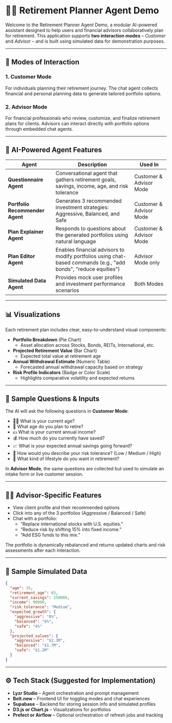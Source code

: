 # 🧓💬 Retirement Planner Agent Demo

Welcome to the Retirement Planner Agent Demo, a modular AI-powered assistant designed to help users and financial advisors collaboratively plan for retirement. This application supports **two interaction modes** – *Customer* and *Advisor* – and is built using simulated data for demonstration purposes.

---

## 🔁 Modes of Interaction

### 1. **Customer Mode**
For individuals planning their retirement journey. The chat agent collects financial and personal planning data to generate tailored portfolio options.

### 2. **Advisor Mode**
For financial professionals who review, customize, and finalize retirement plans for clients. Advisors can interact directly with portfolio options through embedded chat agents.

---

## 🧠 AI-Powered Agent Features

| Agent | Description | Used In |
|-------|-------------|---------|
| **Questionnaire Agent** | Conversational agent that gathers retirement goals, savings, income, age, and risk tolerance | Customer & Advisor Mode |
| **Portfolio Recommender Agent** | Generates 3 recommended investment strategies: Aggressive, Balanced, and Safe | Customer & Advisor Mode |
| **Plan Explainer Agent** | Responds to questions about the generated portfolios using natural language | Customer & Advisor Mode |
| **Plan Editor Agent** | Enables financial advisors to modify portfolios using chat-based commands (e.g., "add bonds", "reduce equities") | Advisor Mode only |
| **Simulated Data Agent** | Provides mock user profiles and investment performance scenarios | Both Modes |

---

## 📊 Visualizations

Each retirement plan includes clear, easy-to-understand visual components:

- **Portfolio Breakdown** (Pie Chart)
  - Asset allocation across Stocks, Bonds, REITs, International, etc.
- **Projected Retirement Value** (Bar Chart)
  - Expected total value at retirement age
- **Annual Withdrawal Estimate** (Numeric Table)
  - Forecasted annual withdrawal capacity based on strategy
- **Risk Profile Indicators** (Badge or Color Scale)
  - Highlights comparative volatility and expected returns

---

## 💬 Sample Questions & Inputs

The AI will ask the following questions in **Customer Mode**:

- 🧍‍♂️ What is your current age?
- 🎯 What age do you plan to retire?
- 💵 What is your current annual income?
- 💰 How much do you currently have saved?
- 📈 What is your expected annual savings going forward?
- 🧘 How would you describe your risk tolerance? (Low / Medium / High)
- 🌴 What kind of lifestyle do you want in retirement?

In **Advisor Mode**, the same questions are collected but used to simulate an intake form or live customer session.

---

## 🧑‍💼 Advisor-Specific Features

- View client profile and their recommended options
- Click into any of the 3 portfolios (Aggressive / Balanced / Safe)
- Chat with a portfolio:
  - “Replace international stocks with U.S. equities.”
  - “Reduce risk by shifting 15% into fixed income.”
  - “Add ESG funds to this mix.”

The portfolio is dynamically rebalanced and returns updated charts and risk assessments after each interaction.

---

## 🧪 Sample Simulated Data

```json
{
  "age": 35,
  "retirement_age": 65,
  "current_savings": 150000,
  "income": 90000,
  "risk_tolerance": "Medium",
  "expected_growth": {
    "aggressive": "8%",
    "balanced": "6%",
    "safe": "4%"
  },
  "projected_values": {
    "aggressive": "$2.3M",
    "balanced": "$1.7M",
    "safe": "$1.2M"
  }
}
```

---

## ⚙️ Tech Stack (Suggested for Implementation)

- **Lyzr Studio** – Agent orchestration and prompt management
- **Bolt.new** – Frontend UI for toggling modes and chat experiences
- **Supabase** – Backend for storing session info and simulated profiles
- **D3.js or Chart.js** – Visualizations for portfolios
- **Prefect or Airflow** – Optional orchestration of refresh jobs and tracking
